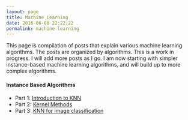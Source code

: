 ```yaml
---
layout: page
title: Machine Learning
date: 2016-06-08 22:22:22
permalink: machine-learning
---
```


This page is compilation of posts that explain various machine learning algorithms. The posts are organized by algorithms. This is a work in progress. I will add more posts as I go. I am now starting with simpler instance-based machine learning algorithms, and will build up to more complex algorithms.

#### Instance Based Algorithms
- Part 1: [Introduction to KNN](http://vxy10.github.io/2016/06/08/knn-post/)
- Part 2: [Kernel Methods](http://vxy10.github.io/2016/06/23/kernel-post/)
- Part 3: [KNN for image classification](http://vxy10.github.io/2016/06/23/knn-image/)

